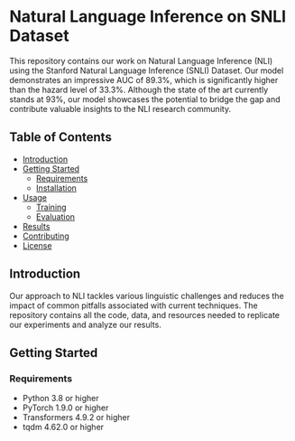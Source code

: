 # Natural Language Inference on SNLI Dataset

This repository contains our work on Natural Language Inference (NLI) using the Stanford Natural Language Inference (SNLI) Dataset. Our model demonstrates an impressive AUC of 89.3%, which is significantly higher than the hazard level of 33.3%. Although the state of the art currently stands at 93%, our model showcases the potential to bridge the gap and contribute valuable insights to the NLI research community.

## Table of Contents

- [Introduction](#introduction)
- [Getting Started](#getting-started)
  - [Requirements](#requirements)
  - [Installation](#installation)
- [Usage](#usage)
  - [Training](#training)
  - [Evaluation](#evaluation)
- [Results](#results)
- [Contributing](#contributing)
- [License](#license)

## Introduction

Our approach to NLI tackles various linguistic challenges and reduces the impact of common pitfalls associated with current techniques. The repository contains all the code, data, and resources needed to replicate our experiments and analyze our results.

## Getting Started

### Requirements

- Python 3.8 or higher
- PyTorch 1.9.0 or higher
- Transformers 4.9.2 or higher
- tqdm 4.62.0 or higher
